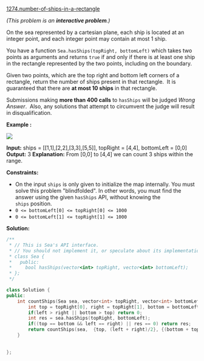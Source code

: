 [1274.number-of-ships-in-a-rectangle](https://leetcode.com/problems/number-of-ships-in-a-rectangle/)  

_(This problem is an **interactive problem**.)_

On the sea represented by a cartesian plane, each ship is located at an integer point, and each integer point may contain at most 1 ship.

You have a function `Sea.hasShips(topRight, bottomLeft)` which takes two points as arguments and returns `true` if and only if there is at least one ship in the rectangle represented by the two points, including on the boundary.

Given two points, which are the top right and bottom left corners of a rectangle, return the number of ships present in that rectangle.  It is guaranteed that there are **at most 10 ships** in that rectangle.

Submissions making **more than 400 calls** to `hasShips` will be judged _Wrong Answer_.  Also, any solutions that attempt to circumvent the judge will result in disqualification.

**Example :**

![](https://assets.leetcode.com/uploads/2019/07/26/1445_example_1.PNG)

**Input:** 
ships = \[\[1,1\],\[2,2\],\[3,3\],\[5,5\]\], topRight = \[4,4\], bottomLeft = \[0,0\]
**Output:** 3
**Explanation:** From \[0,0\] to \[4,4\] we can count 3 ships within the range.

**Constraints:**

*   On the input `ships` is only given to initialize the map internally. You must solve this problem "blindfolded". In other words, you must find the answer using the given `hasShips` API, without knowing the `ships` position.
*   `0 <= bottomLeft[0] <= topRight[0] <= 1000`
*   `0 <= bottomLeft[1] <= topRight[1] <= 1000`  



**Solution:**  

```cpp
/**
 * // This is Sea's API interface.
 * // You should not implement it, or speculate about its implementation
 * class Sea {
 *   public:
 *     bool hasShips(vector<int> topRight, vector<int> bottomLeft);
 * };
 */

class Solution {
public:
    int countShips(Sea sea, vector<int> topRight, vector<int> bottomLeft) {
        int top = topRight[0], right = topRight[1], bottom = bottomLeft[0], left = bottomLeft[1];
        if(left > right || bottom > top) return 0;
        int res = sea.hasShips(topRight, bottomLeft);
        if((top == bottom && left == right) || res == 0) return res;
        return countShips(sea,  {top, (left + right)/2}, {(bottom + top)/2+1, left} ) + countShips(sea,  {top, right}, {(bottom + top)/2 + 1, (left +right) / 2 + 1} ) + countShips(sea,  {(top + bottom)/2, (left+right)/2}, {bottom, left } ) + countShips(sea,  {(top + bottom)/2, right}, {bottom, (left+right)/2 + 1 }  );
    }
    
    
};
```
      